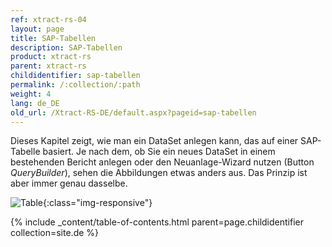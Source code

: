 ```yaml
---
ref: xtract-rs-04
layout: page
title: SAP-Tabellen
description: SAP-Tabellen
product: xtract-rs
parent: xtract-rs
childidentifier: sap-tabellen
permalink: /:collection/:path
weight: 4
lang: de_DE
old_url: /Xtract-RS-DE/default.aspx?pageid=sap-tabellen
---
```


Dieses Kapitel zeigt, wie man ein DataSet anlegen kann, das auf einer SAP-Tabelle basiert. Je nach dem, ob Sie ein neues DataSet in einem bestehenden Bericht anlegen oder den Neuanlage-Wizard nutzen (Button *QueryBuilder*), sehen die Abbildungen etwas anders aus. Das Prinzip ist aber immer genau dasselbe.

![Table](/img/content/Table.png){:class="img-responsive"}

{% include _content/table-of-contents.html parent=page.childidentifier collection=site.de %}